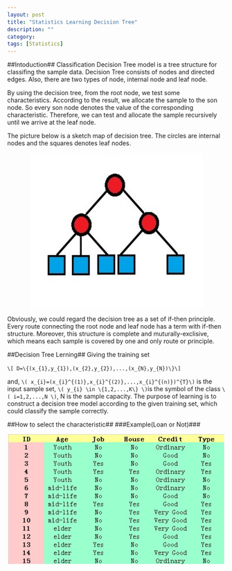 ```yaml
---
layout: post
title: "Statistics Learning Decision Tree"
description: ""
category: 
tags: [Statistics]
---
```

##Intoduction##
Classification Decision Tree model is a tree structure for classifing the sample data. Decision Tree consists of nodes and directed edges. Also, there are two types of node, internal node and leaf node.

By using the decision tree, from the root node, we test some characteristics. According to the result, we allocate the sample to the son node. So every son node denotes the value of the corresponding characteristic. Therefore, we can test and allocate the sample recursively until we arrive at the leaf node.

The picture below is a sketch map of decision tree. The circles are internal nodes and the squares denotes leaf nodes.

<center>
<img src="/assets/decisiontree.jpg" width="400" height="360" align="center">
</center>

Obviously, we could regard the decision tree as a set of if-then principle. Every route connecting the root node and leaf node has a term with if-then structure. Moreover, this structure is complete and muturally-exclisive, which means each sample is covered by one and only route or principle.

##Decision Tree Lerning##
Giving the training set 

`\[ D=\{(x_{1},y_{1}),(x_{2},y_{2}),...,(x_{N},y_{N})\}\]`

and, `\( x_{i}=(x_{i}^{(1)},x_{i}^{(2)},...,x_{i}^{(n)})^{T}\)`  is the input sample set, `\( y_{i} \in \{1,2,...,K\} \)`is the symbol of the class `\( i=1,2,...,N \)`, N is the sample capacity. The purpose of learning is to construct a decision tree model according to the given training set, which could classify the sample correctly.
   
##How to select the characteristic##
###Example(Loan or Not)###
<center>
<img src="/assets/decisiontree2.jpg" width="500" height="300" align="center">
</center>



